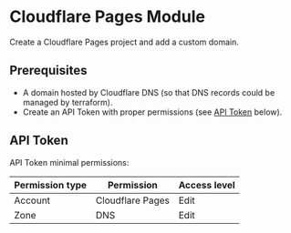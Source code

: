 # Cloudflare Pages Module

Create a Cloudflare Pages project and add a custom domain.

## Prerequisites

- A domain hosted by Cloudflare DNS (so that DNS records could be managed
  by terraform).
- Create an API Token with proper permissions (see [API Token](#api-token) below).

## API Token

API Token minimal permissions:

| Permission type | Permission | Access level |
| - | - | - |
| Account | Cloudflare Pages | Edit |
| Zone | DNS | Edit |
